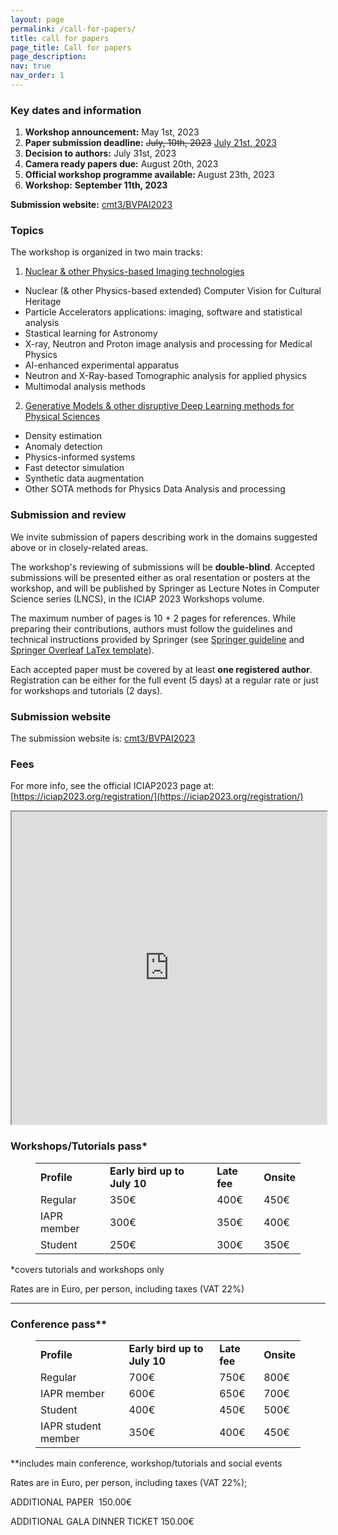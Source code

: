 ```yaml
---
layout: page
permalink: /call-for-papers/
title: call for papers
page_title: Call for papers
page_description: 
nav: true
nav_order: 1
---
```


### Key dates and information

<ol class="fa-ul">
  <!--<li><span class="fa-li"><i class="fas fa-check-square"></i></span>List icons can</li>--> <!-- To Be Used when deadline is meet -->
  <li>
    <span class="fa-li"><i class="far fa-check-square"></i></span>
    <b>Workshop announcement:</b> May 1st, 2023
  </li>
  <li>
    <!-- <span class="fa-li"><i class="fas fa-spinner fa-pulse"></i></span>  -->
    <span class="fa-li"><i class="far fa-check-square"></i></span> 
    <strong>Paper submission deadline:</strong> <s>July, 10th, 2023</s>  <u>July 21st, 2023</u> 
  </li>
  <li>
    <span class="fa-li"><i class="far fa-check-square"></i></span> 
    <strong>Decision to authors:</strong> July 31st, 2023
  </li>
  <li>
    <span class="fa-li"><i class="far fa-check-square"></i></span> 
    <strong>Camera ready papers due:</strong> August 20th, 2023
  </li>
  <li>
    <span class="fa-li"><i class="far fa-check-square"></i></span> 
    <strong>Official workshop programme available: </strong> August 23th, 2023
  </li>
  <li>
    <span class="fa-li"><i class="fas fa-atom fa-spin"></i></span>
    <!-- <span class="fa-li"><i class="far fa-square"></i></span> --> 
    <strong>Workshop:</strong> <b>September 11th, 2023</b>
  </li>
</ol>

**Submission website:** [cmt3/BVPAI2023](https://cmt3.research.microsoft.com/BVPAI2023)


### Topics

The workshop is organized in two main tracks:

1. <u>Nuclear & other Physics-based Imaging technologies</u>
  - Nuclear (& other Physics-based extended)  Computer Vision for Cultural Heritage
  - Particle Accelerators applications: imaging, software and statistical analysis
  - Stastical learning for Astronomy
  - X-ray, Neutron and Proton image analysis and processing for Medical Physics
  - AI-enhanced experimental apparatus
  - Neutron and X-Ray-based Tomographic analysis for applied physics
  - Multimodal analysis methods

2. <u>Generative Models & other disruptive Deep Learning methods for Physical Sciences</u>
  - Density estimation
  - Anomaly detection
  - Physics-informed systems
  - Fast detector simulation
  - Synthetic data augmentation
  - Other SOTA methods for Physics Data Analysis and processing
  
### Submission and review

 We invite submission of papers describing work in the domains suggested above or in closely-related areas.

 The workshop's reviewing of submissions will be **double-blind**. Accepted submissions will be presented either as oral resentation or posters at the workshop, and will be published by Springer as Lecture Notes in Computer Science series (LNCS), in the ICIAP 2023 Workshops volume.

 The maximum number of pages is 10 + 2 pages for references. While preparing their contributions, authors must follow the guidelines and technical instructions provided by Springer (see [Springer guideline](https://www.springer.com/gp/computer-science/lncs/conference-proceedings-guidelines) and [Springer Overleaf LaTex template](https://www.overleaf.com/latex/templates/pringer-lecture-notes-in-computer-science/kzwwpvhwnvfj#.WuA4JS5uZpi)).

 Each accepted paper must be covered by at least **one registered author**. Registration can be either for the full event (5 days) at a regular rate or just for workshops and tutorials (2 days).

### Submission website

The submission website is: [cmt3/BVPAI2023](https://cmt3.research.microsoft.com/BVPAI2023)


### Fees



For more info, see the official ICIAP2023 page at: [https://iciap2023.org/registration/](https://iciap2023.org/registration/)

<iframe width="100%" height="500px" src="https://iciap2023.org/registration/"></iframe>


### Workshops/Tutorials pass*
<figure class="wp-block-table is-style-stripes">
  <table class="has-fixed-layout">
    <tbody><tr><td><strong>Profile</strong></td><td><strong>Early bird up to July 10</strong></td><td><strong>Late fee</strong></td><td><strong>Onsite</strong></td></tr><tr><td>Regular</td><td>350€</td><td>400€</td><td>450€</td></tr><tr><td>IAPR member</td><td>300€</td><td>350€</td><td>400€</td></tr><tr><td>Student</td><td>250€</td><td>300€</td><td>350€</td></tr>
    </tbody>
  </table>
</figure>
                          

<p>*covers tutorials and workshops only</p>
<p>Rates are in Euro, per person, including taxes (VAT 22%)</p>

<hr class="wp-block-separator has-alpha-channel-opacity"/>

### Conference pass**
<figure class="wp-block-table is-style-stripes">
  <table class="has-fixed-layout">
  <tbody><tr><td><strong>Profile</strong></td><td><strong>Early bird up to July 10</strong></td><td><strong>Late fee</strong></td><td><strong>Onsite</strong></td></tr><tr><td>Regular</td><td>700€</td><td>750€</td><td>800€</td></tr><tr><td>IAPR member</td><td>600€</td><td>650€</td><td>700€</td></tr><tr><td>Student</td><td>400€</td><td>450€</td><td>500€</td></tr><tr><td>IAPR student member</td><td>350€</td><td>400€</td><td>450€</td></tr></tbody>
  </table>
</figure>

<p>**includes main conference,&nbsp;workshop/tutorials and social events</p>
<p>Rates are in Euro, per person, including taxes (VAT 22%);</p>
<p>ADDITIONAL PAPER&nbsp; 150.00€</p>
<p>ADDITIONAL GALA DINNER TICKET&nbsp;150.00€</p>
